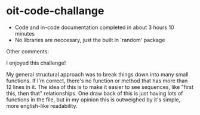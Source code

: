 # oit-code-challange

- Code and in-code documentation completed in about 3 hours 10 minutes
- No libraries are neccesary, just the built in 'random' package

Other comments:

I enjoyed this challenge!

My general structural approach was to break things down into many small functions. If I'm correct, there's no function or method that has more than 12 lines in it. The idea of this is to make it easier to see sequences, like "first this, then that" relationships. One draw back of this is just having lots of functions in the file, but in my opinion this is outweighed by it's simple, more english-like readability.  
